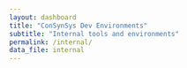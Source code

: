 ```yaml
---
layout: dashboard
title: "ConSynSys Dev Environments"
subtitle: "Internal tools and environments"
permalink: /internal/
data_file: internal
---
```

